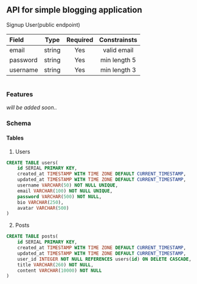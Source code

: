 ## API for simple blogging application

Signup User(public endpoint)


| Field    |  Type  | Required | Constrainsts |
| :------- | :----: | :------: | :----------: |
| email    | string |   Yes    | valid email  |
| password | string |   Yes    | min length 5 |
| username | string |   Yes    | min length 3 |

#

### Features

_will be added soon.._

### Schema

#### Tables

1. Users

```sql
CREATE TABLE users(
	id SERIAL PRIMARY KEY,
	created_at TIMESTAMP WITH TIME ZONE DEFAULT CURRENT_TIMESTAMP,
	updated_at TIMESTAMP WITH TIME ZONE DEFAULT CURRENT_TIMESTAMP,
	username VARCHAR(50) NOT NULL UNIQUE,
	email VARCHAR(100) NOT NULL UNIQUE,
	password VARCHAR(500) NOT NULL,
	bio VARCHAR(250),
	avatar VARCHAR(500)
)
```

2. Posts

```sql
CREATE TABLE posts(
	id SERIAL PRIMARY KEY,
	created_at TIMESTAMP WITH TIME ZONE DEFAULT CURRENT_TIMESTAMP,
	updated_at TIMESTAMP WITH TIME ZONE DEFAULT CURRENT_TIMESTAMP,
	user_id INTEGER NOT NULL REFERENCES users(id) ON DELETE CASCADE,
	title VARCHAR(260) NOT NULL,
	content VARCHAR(10000) NOT NULL
)
```
